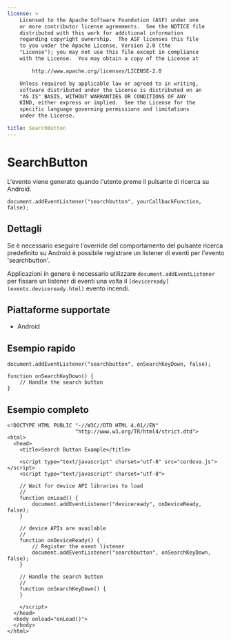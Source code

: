 ```yaml
---
license: >
    Licensed to the Apache Software Foundation (ASF) under one
    or more contributor license agreements.  See the NOTICE file
    distributed with this work for additional information
    regarding copyright ownership.  The ASF licenses this file
    to you under the Apache License, Version 2.0 (the
    "License"); you may not use this file except in compliance
    with the License.  You may obtain a copy of the License at

        http://www.apache.org/licenses/LICENSE-2.0

    Unless required by applicable law or agreed to in writing,
    software distributed under the License is distributed on an
    "AS IS" BASIS, WITHOUT WARRANTIES OR CONDITIONS OF ANY
    KIND, either express or implied.  See the License for the
    specific language governing permissions and limitations
    under the License.

title: SearchButton
---
```


# SearchButton

L'evento viene generato quando l'utente preme il pulsante di ricerca su Android.

    document.addEventListener("searchbutton", yourCallbackFunction, false);
    

## Dettagli

Se è necessario eseguire l'override del comportamento del pulsante ricerca predefinito su Android è possibile registrare un listener di eventi per l'evento 'searchbutton'.

Applicazioni in genere è necessario utilizzare `document.addEventListener` per fissare un listener di eventi una volta il `[deviceready](events.deviceready.html)` evento incendi.

## Piattaforme supportate

*   Android

## Esempio rapido

    document.addEventListener("searchbutton", onSearchKeyDown, false);
    
    function onSearchKeyDown() {
        // Handle the search button
    }
    

## Esempio completo

    <!DOCTYPE HTML PUBLIC "-//W3C//DTD HTML 4.01//EN"
                          "http://www.w3.org/TR/html4/strict.dtd">
    <html>
      <head>
        <title>Search Button Example</title>
    
        <script type="text/javascript" charset="utf-8" src="cordova.js"></script>
        <script type="text/javascript" charset="utf-8">
    
        // Wait for device API libraries to load
        //
        function onLoad() {
            document.addEventListener("deviceready", onDeviceReady, false);
        }
    
        // device APIs are available
        //
        function onDeviceReady() {
            // Register the event listener
            document.addEventListener("searchbutton", onSearchKeyDown, false);
        }
    
        // Handle the search button
        //
        function onSearchKeyDown() {
        }
    
        </script>
      </head>
      <body onload="onLoad()">
      </body>
    </html>